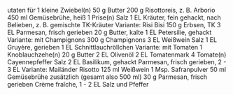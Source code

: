 utaten für
1 kleine 	Zwiebel(n)
50 g 	Butter
200 g 	Risottoreis, z. B. Arborio
450 ml 	Gemüsebrühe, heiß
1 Prise(n) 	Salz
1 EL 	Kräuter, fein gehackt, nach Belieben, z. B. gemischte TK-Kräuter
Variante: Risi Bisi
150 g 	Erbsen, TK
3 EL 	Parmesan, frisch gerieben
20 g 	Butter, kalte
1 EL 	Petersilie, gehackt
Variante: mit Champignons
300 g 	Champignons
3 EL 	Weißwein
	Salz
1 EL 	Gruyère, gerieben
1 EL 	Schnittlauchröllchen
Variante: mit Tomaten
1 	Knoblauchzehe(n)
20 g 	Butter
2 EL 	Olivenöl
2 EL 	Tomatenmark
4 	Tomate(n)
	Cayennepfeffer
	Salz
2 EL 	Basilikum, gehackt
	Parmesan, frisch gerieben, 2 - 3 EL
Variante: Mailänder Risotto
125 ml 	Weißwein
1 Msp. 	Safranpulver
50 ml 	Gemüsebrühe zusätzlich (gesamt also 500 ml)
30 g 	Parmesan, frisch gerieben
	Crème fraîche, 1 - 2 EL
	Salz und Pfeffer 